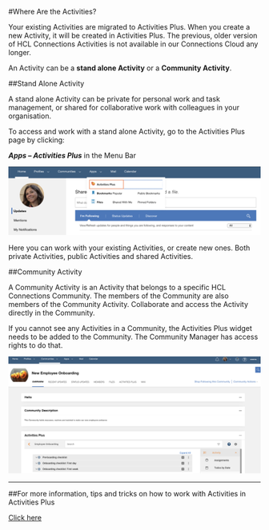 #Where Are the Activities?

Your existing Activities are migrated to Activities Plus. When you create a new Activity, it will be created in Activities Plus. The previous, older version of HCL Connections Activities is not available in our Connections Cloud any longer.

An Activity can be a **stand alone Activity** or a **Community Activity**.

##Stand Alone Activity

A stand alone Activity can be private for personal work and task management, or shared for collaborative work with colleagues in your organisation.

To access and work with a stand alone Activity, go to the Activities Plus page by clicking:

**_Apps – Activities Plus_** in the Menu Bar

<img src="/assets/images/screen-shots/aplus/aplus-menu-item.png" alt="Activities Plus" />

Here you can work with your existing Activities, or create new ones. Both private Activities, public Activities and shared Activities.

##Community Activity

A Community Activity is an Activity that belongs to a specific HCL Connections Community. The members of the Community are also members of the Community Activity. Collaborate and access the Activity directly in the Community.

If you cannot see any Activities in a Community, the Activities Plus widget needs to be added to the Community. The Community Manager has access rights to do that.

<img src="/assets/images/screen-shots/aplus/aplus-widget-in-community.png" alt="Activities Plus Widget in Community" />

___

##For more information, tips and tricks on how to work with Activities in Activities Plus

[Click here](https://downloads.collab.cloud/users/aplus-tips-and-tricks)
